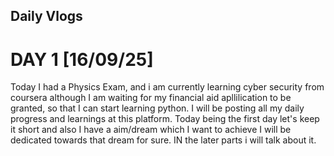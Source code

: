 ##  Daily Vlogs

# DAY 1 [16/09/25]
Today I had a Physics Exam, and i am currently learning cyber security from coursera although I am waiting for my financial aid apllilication to be granted, so that I can start learning python. I will be posting all my daily progress and learnings at this platform. Today being the first day let's keep it short and also I have a aim/dream which I want to achieve
I will be dedicated towards that dream for sure. IN the later parts i will talk about it.
